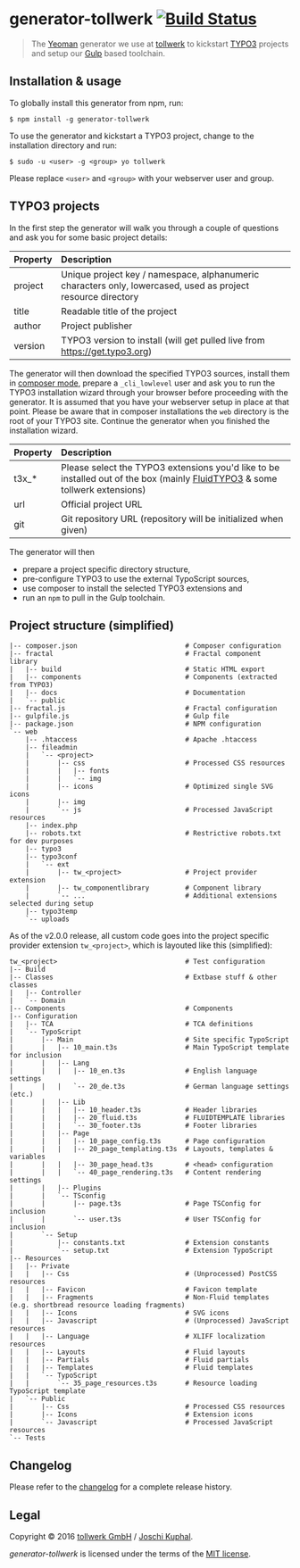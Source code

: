 # generator-tollwerk [![Build Status](https://secure.travis-ci.org/jkphl/generator-tollwerk.png?branch=master)](https://travis-ci.org/jkphl/generator-tollwerk)

> The [Yeoman](http://yeoman.io) generator we use at [tollwerk](https://tollwerk.de) to kickstart [TYPO3](https://typo3.org) projects and setup our [Gulp](http://gulpjs.com/) based toolchain.

## Installation & usage

To globally install this generator from npm, run:

```
$ npm install -g generator-tollwerk
```

To use the generator and kickstart a TYPO3 project, change to the installation directory and run:

```
$ sudo -u <user> -g <group> yo tollwerk
```

Please replace `<user>` and `<group>` with your webserver user and group.

## TYPO3 projects

In the first step the generator will walk you through a couple of questions and ask you for some basic project details:

| Property | Description                   |
|:---------|:------------------------------|
| project  | Unique project key / namespace, alphanumeric characters only, lowercased, used as project resource directory |
| title    | Readable title of the project |
| author   | Project publisher |
| version  | TYPO3 version to install (will get pulled live from https://get.typo3.org) |

The generator will then download the specified TYPO3 sources, install them in [composer mode](https://wiki.typo3.org/Composer), prepare a `_cli_lowlevel` user and ask you to run the TYPO3 installation wizard through your browser before proceeding with the generator. It is assumed that you have your webserver setup in place at that point. Please be aware that in composer installations the `web` directory is the root of your TYPO3 site. Continue the generator when you finished the installation wizard.

| Property | Description                   |
|:---------|:------------------------------|
| t3x_*    | Please select the TYPO3 extensions you'd like to be installed out of the box (mainly [FluidTYPO3](https://fluidtypo3.org/) & some tollwerk extensions) |
| url      | Official project URL |
| git      | Git repository URL (repository will be initialized when given) |

The generator will then

* prepare a project specific directory structure,
* pre-configure TYPO3 to use the external TypoScript sources,
* use composer to install the selected TYPO3 extensions and
* run an `npm` to pull in the Gulp toolchain.

## Project structure (simplified)

```
|-- composer.json                           # Composer configuration
|-- fractal                                 # Fractal component library
|   |-- build                               # Static HTML export
|   |-- components                          # Components (extracted from TYPO3)
|   |-- docs                                # Documentation
|   `-- public
|-- fractal.js                              # Fractal configuration
|-- gulpfile.js                             # Gulp file
|-- package.json                            # NPM configuration
`-- web
    |-- .htaccess                           # Apache .htaccess
    |-- fileadmin
    |   `-- <project>
    |       |-- css                         # Processed CSS resources
    |       |   |-- fonts
    |       |   `-- img
    |       |-- icons                       # Optimized single SVG icons
    |       |-- img
    |       `-- js                          # Processed JavaScript resources
    |-- index.php
    |-- robots.txt                          # Restrictive robots.txt for dev purposes
    |-- typo3
    |-- typo3conf
    |   `-- ext
    |       |-- tw_<project>                # Project provider extension
    |       |-- tw_componentlibrary         # Component library          
    |       `-- ...                         # Additional extensions selected during setup
    |-- typo3temp
    `-- uploads
```

As of the v2.0.0 release, all custom code goes into the project specific provider extension `tw_<project>`, which is layouted like this (simplified):

```
tw_<project>                                # Test configuration
|-- Build                                   
|-- Classes                                 # Extbase stuff & other classes
|   |-- Controller
|   `-- Domain
|-- Components                              # Components
|-- Configuration
|   |-- TCA                                 # TCA definitions
|   `-- TypoScript
|       |-- Main                            # Site specific TypoScript
|       |   |-- 10_main.t3s                 # Main TypoScript template for inclusion
|       |   |-- Lang
|       |   |   |-- 10_en.t3s               # English language settings
|       |   |   `-- 20_de.t3s               # German language settings (etc.)
|       |   |-- Lib
|       |   |   |-- 10_header.t3s           # Header libraries
|       |   |   |-- 20_fluid.t3s            # FLUIDTEMPLATE libraries
|       |   |   `-- 30_footer.t3s           # Footer libraries
|       |   |-- Page
|       |   |   |-- 10_page_config.t3s      # Page configuration
|       |   |   |-- 20_page_templating.t3s  # Layouts, templates & variables
|       |   |   |-- 30_page_head.t3s        # <head> configuration
|       |   |   `-- 40_page_rendering.t3s   # Content rendering settings
|       |   |-- Plugins
|       |   `-- TSconfig
|       |       |-- page.t3s                # Page TSConfig for inclusion
|       |       `-- user.t3s                # User TSConfig for inclusion
|       `-- Setup
|           |-- constants.txt               # Extension constants
|           `-- setup.txt                   # Extension TypoScript
|-- Resources
|   |-- Private
|   |   |-- Css                             # (Unprocessed) PostCSS resources
|   |   |-- Favicon                         # Favicon template
|   |   |-- Fragments                       # Non-Fluid templates (e.g. shortbread resource loading fragments)
|   |   |-- Icons                           # SVG icons
|   |   |-- Javascript                      # (Unprocessed) JavaScript resources
|   |   |-- Language                        # XLIFF localization resources
|   |   |-- Layouts                         # Fluid layouts
|   |   |-- Partials                        # Fluid partials
|   |   |-- Templates                       # Fluid templates
|   |   `-- TypoScript                     
|   |       `-- 35_page_resources.t3s       # Resource loading TypoScript template 
|   `-- Public
|       |-- Css                             # Processed CSS resources
|       |-- Icons                           # Extension icons
|       `-- Javascript                      # Processed JavaScript resources
`-- Tests
```

## Changelog

Please refer to the [changelog](CHANGELOG.md) for a complete release history.


## Legal

Copyright © 2016 [tollwerk GmbH](https://tollwerk.de@) / [Joschi Kuphal](https://twitter.com/jkphl).

*generator-tollwerk* is licensed under the terms of the [MIT license](LICENSE).
